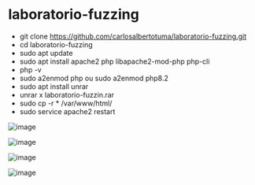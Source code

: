 # laboratorio-fuzzing

- git clone https://github.com/carlosalbertotuma/laboratorio-fuzzing.git
- cd laboratorio-fuzzing
- sudo apt update
- sudo apt install apache2 php libapache2-mod-php php-cli
- php -v
- sudo a2enmod php  ou sudo a2enmod php8.2
- sudo apt install unrar
- unrar x laboratorio-fuzzin.rar
- sudo cp -r * /var/www/html/
- sudo service apache2 restart

![image](https://github.com/user-attachments/assets/73c8e711-0e0e-46bc-9014-4f6b2d65623d)

![image](https://github.com/user-attachments/assets/5d81eefe-fa28-47d7-9317-eeacea9b3ee7)

![image](https://github.com/user-attachments/assets/f30b04b5-678e-4f7c-b58c-486708a1a3d7)

![image](https://github.com/user-attachments/assets/ac38b371-251f-4963-acdd-8cc3a2c044a0)
